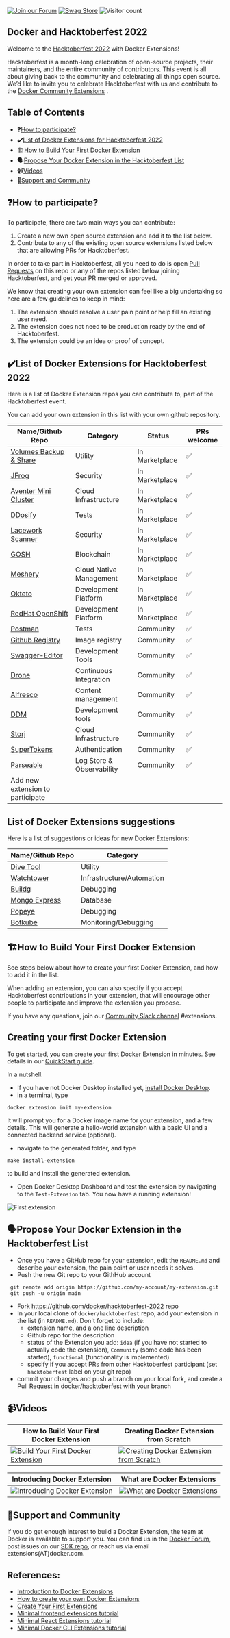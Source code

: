 
[![Join our Forum](https://img.shields.io/badge/-Join%20our%20Forum-blue)](https://forums.docker.com/t/about-the-hacktoberfest-category/129061)
[![Swag Store](https://img.shields.io/badge/-Swag%20Store-orange)](https://stores.kotisdesign.com/docker)
![Visitor count](https://shields-io-visitor-counter.herokuapp.com/badge?page=docker.hacktoberfest-2022)

## Docker and Hacktoberfest 2022

Welcome to the [Hacktoberfest 2022](https://hacktoberfest.digitalocean.com/) with Docker Extensions!

Hacktoberfest is a month-long celebration of open-source projects, their maintainers, and the entire community of contributors. This event is all about giving back to the community and celebrating all things open source. We’d like to invite you to celebrate Hacktoberfest with us and contribute to the [Docker Community Extensions](https://www.docker.com/products/extensions/) .

## Table of Contents

- ❓[How to participate?](#how-to-participate)
- ✔️[List of Docker Extensions for Hacktoberfest 2022](#list-of-docker-extensions-for-hacktoberfest-2022)
- 🏗️[How to Build Your First Docker Extension](#how-to-build-your-first-docker-extension)
- 🗣️[Propose Your Docker Extension in the Hacktoberfest List](#propose-your-docker-extension-in-the-hacktoberfest-list)
- 📹[Videos](#videos)
- 💬[Support and Community](#support-and-community)

## ❓How to participate?

To participate, there are two main ways you can contribute:

1. Create a new own open source extension and add it to the list below.
2. Contribute to any of the existing open source extensions listed below that are allowing PRs for Hacktoberfest.

In order to take part in Hacktoberfest, all you need to do is open [Pull Requests](https://github.com/docker/hacktoberfest-2022/pulls) on this repo or any of the repos listed below joining Hacktoberfest, and get your PR merged or approved.

We know that creating your own extension can feel like a big undertaking so here are a few guidelines to keep in mind:

1. The extension should resolve a user pain point or help fill an existing user need.
2. The extension does not need to be production ready by the end of Hacktoberfest.
3. The extension could be an idea or proof of concept.

## ✔️List of Docker Extensions for Hacktoberfest 2022

Here is a list of Docker Extension repos you can contribute to, part of the Hacktoberfest event.

You can add your own extension in this list with your own github repository.

| Name/Github Repo                                                                        | Category               | Status         | PRs welcome |
| --------------------------------------------------------------------------------------- | ---------------------- | -------------- | ----------- |
| [Volumes Backup & Share](https://github.com/docker/volumes-backup-extension)            | Utility                | In Marketplace | ✅          |
| [JFrog](https://github.com/jfrog/jfrog-docker-desktop-extension)                        | Security               | In Marketplace | ✅          |
| [Aventer Mini Cluster](https://github.com/AVENTER-UG/docker-mesos-extension)            | Cloud Infrastructure   | In Marketplace | ✅          |
| [DDosify](https://github.com/ddosify/ddosify-docker-extension)                          | Tests                  | In Marketplace | ✅          |
| [Lacework Scanner](https://github.com/l6khq/lacework-docker-extension)                  | Security               | In Marketplace | ✅          |
| [GOSH](https://github.com/gosh-sh/hacktoberfest2022/)                                   | Blockchain             | In Marketplace | ✅          |
| [Meshery](https://github.com/meshery/meshery/tree/master/install/docker-extension)      | Cloud Native Management| In Marketplace | ✅          |
| [Okteto](https://github.com/okteto/docker-desktop-extension)                            | Development Platform   | In Marketplace | ✅          |
| [RedHat OpenShift](https://github.com/redhat-developer/openshift-dd-ext)                | Development Platform   | In Marketplace | ✅          |
| [Postman](https://github.com/loopDelicious/docker-extension)                            | Tests                  | Community      | ✅          |
| [Github Registry](https://github.com/peacecwz/github-registry-docker-desktop-extension) | Image registry         | Community      | ✅          |
| [Swagger-Editor](https://github.com/n-murphy/swagger-editor-docker-extension)           | Development Tools      | Community      | ✅          |
| [Drone](https://github.com/harness/drone-desktop-docker-extension)                      | Continuous Integration | Community      | ✅          |
| [Alfresco](https://github.com/AlfrescoLabs/alfresco-docker-extension)                   | Content management     | Community      | ✅          |
| [DDM](https://github.com/jatin711-debug/request-docker-extension)                       | Development tools      | Community      | ✅          |
| [Storj](https://github.com/elek/docker-storj-extension)                                 | Cloud Infrastructure   | Community      | ✅          |
| [SuperTokens](https://github.com/supertokens/supertokens-docker-extension)              | Authentication         | Community      | ✅          |
| [Parseable](https://github.com/parseablehq/parseable-docker-extension)                  | Log Store & Observability| Community    | ✅          |
| Add new extension to participate | | | |

## List of Docker Extensions suggestions

Here is a list of suggestions or ideas for new Docker Extensions:

| Name/Github Repo                                        | Category                  |
| ------------------------------------------------------- | ------------------------- |
| [Dive Tool](https://github.com/wagoodman/dive)          | Utility                   |
| [Watchtower](https://github.com/containrrr/watchtower)  | Infrastructure/Automation |
| [Buildg](https://github.com/ktock/buildg)               | Debugging                 |
| [Mongo Express](https://hub.docker.com/_/mongo-express) | Database                  |
| [Popeye](https://github.com/derailed/popeye)            | Debugging                 |
| [Botkube](https://botkube.io/)                          | Monitoring/Debugging      |

## 🏗️How to Build Your First Docker Extension

See steps below about how to create your first Docker Extension, and how to add it in the list.

When adding an extension, you can also specify if you accept Hacktoberfest contributions in your extension, that will encourage other people to participate and improve the extension you propose.

If you have any questions, join our [Community Slack channel](https://dockercommunity.slack.com) #extensions.

## Creating your first Docker Extension

To get started, you can create your first Docker Extension in minutes. See details in our [QuickStart guide](https://docs.docker.com/desktop/extensions-sdk/quickstart/).

In a nutshell:

- If you have not Docker Desktop installed yet, [install Docker Desktop](https://www.docker.com/products/docker-desktop/).
- in a terminal, type

```
docker extension init my-extension
```

It will prompt you for a Docker image name for your extension, and a few details. This will generate a hello-world extension with a basic UI and a connected backend service (optional).

- navigate to the generated folder, and type

```
make install-extension
```

to build and install the generated extension.

- Open Docker Desktop Dashboard and test the extension by navigating to the `Test-Extension` tab. You now have a running extension!

![First extension](images/init-extension-screenshot.png)

## 🗣️Propose Your Docker Extension in the Hacktoberfest List

- Once you have a GitHub repo for your extension, edit the `README.md` and describe your extension, the pain point or user needs it solves.
- Push the new Git repo to your GithHub account

```
 git remote add origin https://github.com/my-account/my-extension.git
 git push -u origin main
```

- Fork https://github.com/docker/hacktoberfest-2022 repo
- In your local clone of `docker/hacktoberfest` repo, add your extension in the list (in `README.md`). Don't forget to include:
  - extension name, and a one line description
  - Github repo for the description
  - status of the Extension you add: `idea` (if you have not started to actually code the extension), `Community` (some code has been started), `functional` (functionality is implemented)
  - specify if you accept PRs from other Hacktoberfest participant (set `hacktoberfest` label on your git repo)
- commit your changes and push a branch on your local fork, and create a Pull Request in docker/hacktoberfest with your branch

## 📹Videos

| How to Build Your First Docker Extension                                                                                                                                                 | Creating Docker Extension from Scratch                                                                                                                                                        |
| ---------------------------------------------------------------------------------------------------------------------------------------------------------------------------------------- | --------------------------------------------------------------------------------------------------------------------------------------------------------------------------------------------- |
| [![Build Your First Docker Extension](https://user-images.githubusercontent.com/313480/190869414-282ac0c5-26a7-4970-a5f2-bb0442f37495.png)](https://www.youtube.com/watch?v=Fu6BuqJ4MtE) | [![Creating Docker Extension from Scratch](https://user-images.githubusercontent.com/313480/190869394-18ce29d8-bd43-4292-afb8-467c97899864.png)](https://www.youtube.com/watch?v=HqCnOhbcobE) |

| Introducing Docker Extension                                                                                                                                                               | What are Docker Extensions                                                                                                                                                        |
| ------------------------------------------------------------------------------------------------------------------------------------------------------------------------------------------ | --------------------------------------------------------------------------------------------------------------------------------------------------------------------------------- |
| [![Introducing Docker Extension](https://user-images.githubusercontent.com/313480/190869475-09e75525-ac6a-4bbe-9c0f-fc1e7c16b51f.png)](https://www.youtube.com/watch?v=BHKp7Sc3VVc&t=420s) | [![What are Docker Extensions](https://user-images.githubusercontent.com/313480/190869659-6018e125-e09a-479c-9eba-621c708a9a34.png)](https://www.youtube.com/watch?v=zfDSFw9Z8YY) |

## 💬Support and Community

If you do get enough interest to build a Docker Extension, the team at Docker is available to support you.
You can find us in the [Docker Forum](https://forums.docker.com/t/about-the-hacktoberfest-category/129061), post issues on our [SDK repo](https://github.com/docker/extensions-sdk), or reach us via email extensions(AT)docker.com.

## References:

- [Introduction to Docker Extensions](https://docs.docker.com/desktop/extensions/)
- [How to create your own Docker Extensions](https://docs.docker.com/desktop/extensions-sdk/)
- [Create Your First Extensions](https://docs.docker.com/desktop/extensions-sdk/tutorials/initialize/)
- [Minimal frontend extensions tutorial](https://docs.docker.com/desktop/extensions-sdk/tutorials/minimal-frontend-extension/)
- [Minimal React Extensions tutorial](https://docs.docker.com/desktop/extensions-sdk/tutorials/react-extension/)
- [Minimal Docker CLI Extensions tutorial](https://docs.docker.com/desktop/extensions-sdk/tutorials/minimal-frontend-using-docker-cli/)
